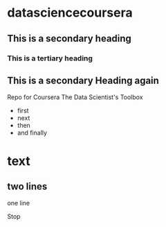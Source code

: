 datasciencecoursera
===================
## This is a secondary heading
### This is a tertiary heading
## This is a secondary Heading again

Repo for Coursera The Data Scientist's Toolbox

* first
* next
* then
* and finally

text
====
two lines
----
one line

Stop
